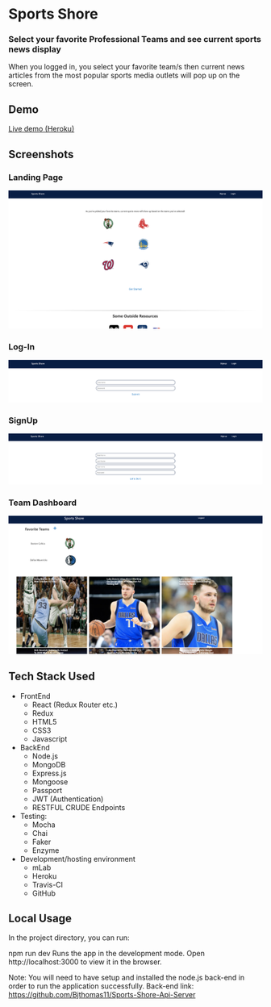 # Sports Shore

### Select your favorite Professional Teams and see current sports news display

When you logged in, you select your favorite team/s then current news articles from the most popular sports media outlets will pop up on the screen.

## Demo

[Live demo (Heroku)](https://hidden-fortress-78993.herokuapp.com/)

## Screenshots

### Landing Page

![LandingPage](src/img/landingPage.png)

### Log-In

![LogIn](src/img/login.png)

### SignUp

![Signup](src/img/signup.png)

### Team Dashboard

![Team Dashboard](src/img/dashboard.png)

## Tech Stack Used

- FrontEnd
  - React (Redux Router etc.)
  - Redux
  - HTML5
  - CSS3
  - Javascript
- BackEnd
  - Node.js
  - MongoDB
  - Express.js
  - Mongoose
  - Passport
  - JWT (Authentication)
  - RESTFUL CRUDE Endpoints
- Testing:
  - Mocha
  - Chai
  - Faker
  - Enzyme
- Development/hosting environment
  - mLab
  - Heroku
  - Travis-CI
  - GitHub

## Local Usage

In the project directory, you can run:

npm run dev
Runs the app in the development mode.
Open http://localhost:3000 to view it in the browser.

Note: You will need to have setup and installed the node.js back-end in order to run the application successfully. Back-end link: https://github.com/Bjthomas11/Sports-Shore-Api-Server
